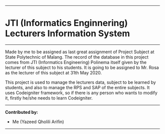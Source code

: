 **********************************************************
<h1>
JTI (Informatics Enginnering) Lecturers Information System
</h1>

**********************************************************

Made by me to be assigned as last great assignment of Project Subject at State Polytechnic of Malang.
The record of the database in this project comes from JTI (Informatics Engineering) Polinema itself
given by the lecturer of this subject to his students. It is going to be assigned to Mr. Rosa as the 
lecturer of this subject at 31th May 2020.

This project is used to manage the lecturers data, subject to be learned by students, and also to manage
the RPS and SAP of the entire subjects. It uses Codeigniter framework, so if there is any person who 
wants to modify it, firstly he/she needs to learn Codeigniter.

*******************
<b>Contributed by:</b>

<ul>
	<li>Me (Yazeed Qholili Arifin)</li>
</ul>

*******************